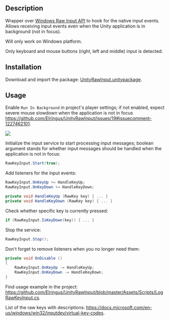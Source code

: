 ## Description

Wrapper over [Windows Raw Input API](https://msdn.microsoft.com/en-us/library/windows/desktop/ms645536(v=vs.85).aspx) to hook for the native input events. Allows receiving input events even when the Unity application is in background (not in focus).

Will only work on Windows platform.

Only keyboard and mouse buttons (right, left and middle) input is detected.

## Installation

Download and import the package: [UnityRawInput.unitypackage](https://github.com/Elringus/UnityRawInput/raw/master/UnityRawInput.unitypackage).

## Usage

Enable `Run In Background` in project's player settings; if not enabled, expect severe mouse slowdown when the application is not in focus https://github.com/Elringus/UnityRawInput/issues/19#issuecomment-1227462101. 

![](https://i.gyazo.com/9737f66dafa9c705601521b82f40fc5a.png)

Initialize the input service to start processing input messages; boolean argument stands for whether input messages should be handled when the application is not in focus:

```csharp
RawKeyInput.Start(true);
```

Add listeners for the input events:

```csharp
RawKeyInput.OnKeyUp += HandleKeyUp;
RawKeyInput.OnKeyDown += HandleKeyDown;

private void HandleKeyUp (RawKey key) { ... }
private void HandleKeyDown (RawKey key) { ... }
```

Check whether specific key is currently pressed:

```csharp
if (RawKeyInput.IsKeyDown(key)) { ... }
```

Stop the service:

```csharp
RawKeyInput.Stop();
```

Don't forget to remove listeners when you no longer need them:

```csharp
private void OnDisable ()
{
    RawKeyInput.OnKeyUp -= HandleKeyUp;
    RawKeyInput.OnKeyDown -= HandleKeyDown;
}
```

Find usage example in the project: https://github.com/Elringus/UnityRawInput/blob/master/Assets/Scripts/LogRawKeyInput.cs.

List of the raw keys with descriptions: https://docs.microsoft.com/en-us/windows/win32/inputdev/virtual-key-codes.
